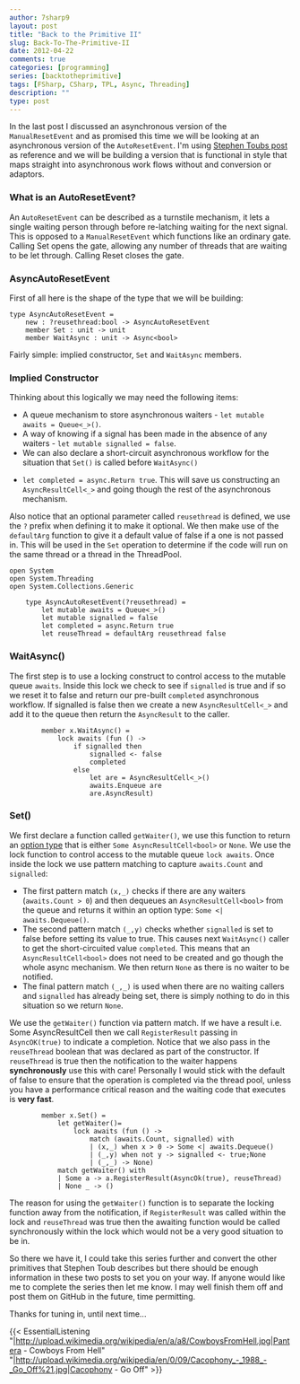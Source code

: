 ```yaml
---
author: 7sharp9
layout: post
title: "Back to the Primitive II"
slug: Back-To-The-Primitive-II
date: 2012-04-22
comments: true
categories: [programming]
series: [backtotheprimitive]
tags: [FSharp, CSharp, TPL, Async, Threading]
description: ""
type: post
---
```

In the last post I discussed an asynchronous version of the `ManualResetEvent` and as promised this time we will be looking at an
 asynchronous version of the `AutoResetEvent`.  I'm using [Stephen Toubs post](http://blogs.msdn.com/b/pfxteam/archive/2012/02/11/10266923.aspx) 
as reference and we will be building a version that is functional in style that maps straight into asynchronous work flows without and conversion 
or adaptors.  

### What is an AutoResetEvent?
An `AutoResetEvent` can be described as a turnstile mechanism, it lets a single waiting person through before re-latching 
waiting for the next signal.  This is opposed to a `ManualResetEvent` which functions like an ordinary gate. Calling Set opens 
the gate, allowing any number of threads that are waiting to be let through. Calling Reset closes the gate.  

### AsyncAutoResetEvent
First of all here is the shape of the type that we will be building:

```
type AsyncAutoResetEvent =
    new : ?reusethread:bool -> AsyncAutoResetEvent
    member Set : unit -> unit
    member WaitAsync : unit -> Async<bool>
```

Fairly simple: implied constructor, `Set` and `WaitAsync` members.  
### Implied Constructor
Thinking about this logically we may need the following items:

*   A queue mechanism to store asynchronous waiters - `let mutable awaits = Queue<_>()`.
*   A way of knowing if a signal has been made in the absence of any waiters - `let mutable signalled = false`.
*   We can also declare a short-circuit asynchronous workflow for the situation that `Set()` is called before `WaitAsync()` 
- `let completed = async.Return true`.  This will save us constructing an `AsyncResultCell<_>` and going though the 
rest of the asynchronous mechanism.  

Also notice that an optional parameter called `reusethread` is defined, we use the `?` prefix when defining it to make it 
optional.  We then make use of the `defaultArg` function to give it a default value of false if a one is not passed in.  This 
will be used in the `Set` operation to determine if the code will run on the same thread or a thread in the ThreadPool.  
```
open System
open System.Threading
open System.Collections.Generic
 
    type AsyncAutoResetEvent(?reusethread) =
		let mutable awaits = Queue<_>()
		let mutable signalled = false
        let completed = async.Return true
        let reuseThread = defaultArg reusethread false
```
	
### WaitAsync()

The first step is to use  a locking construct to control access to the mutable queue `awaits`.  Inside this lock we 
check to see if `signalled` is true and if so we reset it to false and return our pre-built `completed` asynchronous workflow.  If 
signalled is false then we create a new `AsyncResultCell<_>` and add it to the queue then return the `AsyncResult` to the caller.  

```
        member x.WaitAsync() =
            lock awaits (fun () ->
                if signalled then
                    signalled <- false
                    completed
                else
                    let are = AsyncResultCell<_>()
                    awaits.Enqueue are
                    are.AsyncResult)
```

### Set()

We first declare a function called `getWaiter()`, we use this function to return an [option type](http://msdn.microsoft.com/en-us/library/dd233245.aspx)
 that is either `Some AsyncResultCell<bool>` or `None`.  We use the lock function to control access to the mutable queue `lock awaits`.  Once 
inside the lock we use pattern matching to capture `awaits.Count` and `signalled`:     

*   The first pattern match `(x,_)` checks if there are any waiters (`awaits.Count > 0`) and then dequeues an `AsyncResultCell<bool>` from the 
	queue and returns it within an option type: `Some <| awaits.Dequeue()`.  
*   The second pattern match `(_,y)` checks whether `signalled` is set to false before setting its value to true.  This causes next `WaitAsync()` 
	caller to get the short-circuited value `completed`.  This means that an `AsyncResultCell<bool>` does not need to be created and go though the 
	whole async mechanism.  We then return `None` as there is no waiter to be notified.  
*   The final pattern match `(_,_)` is used when there are no waiting callers and `signalled` has already being set, there is simply nothing to do in 
	this situation so we return `None`.  

We use the `getWaiter()` function via pattern match.  If we have a result i.e. Some AsyncResultCell<bool> then we call `RegisterResult` 
passing in `AsyncOK(true)` to indicate a completion.  Notice that we also pass in the `reuseThread` boolean that was declared as part of the 
constructor.  If `reuseThread` is true then the notification to the waiter happens **synchronously** use this with care!  Personally I would stick 
with the default of false to ensure that the operation is completed via the thread pool, unless you have a performance critical reason and the 
waiting code that executes is **very fast**.  

```
		member x.Set() =
		    let getWaiter()=
		        lock awaits (fun () ->
		            match (awaits.Count, signalled) with
		            | (x,_) when x > 0 -> Some <| awaits.Dequeue()
		            | (_,y) when not y -> signalled <- true;None
		            | (_,_) -> None)
		    match getWaiter() with
		    | Some a -> a.RegisterResult(AsyncOk(true), reuseThread)
		    | None _ -> ()
```

The reason for using the `getWaiter()` function is to separate the locking function away from the notification, if `RegisterResult` 
was called within the lock and `reuseThread` was true then the awaiting function would be called synchronously within the lock which 
would not be a very good situation to be in.  


So there we have it, I could take this series further and convert the other primitives that Stephen Toub describes but there should be 
enough information in these two posts to set you on your way.  If anyone would like me to complete the series then let me know.  I 
may well finish them off and post them on GitHub in the future, time permitting.

Thanks for tuning in, until next time...

{{< EssentialListening
    "|http://upload.wikimedia.org/wikipedia/en/a/a8/CowboysFromHell.jpg|Pantera - Cowboys From Hell"
    "|http://upload.wikimedia.org/wikipedia/en/0/09/Cacophony_-_1988_-_Go_Off%21.jpg|Cacophony - Go Off" >}}
